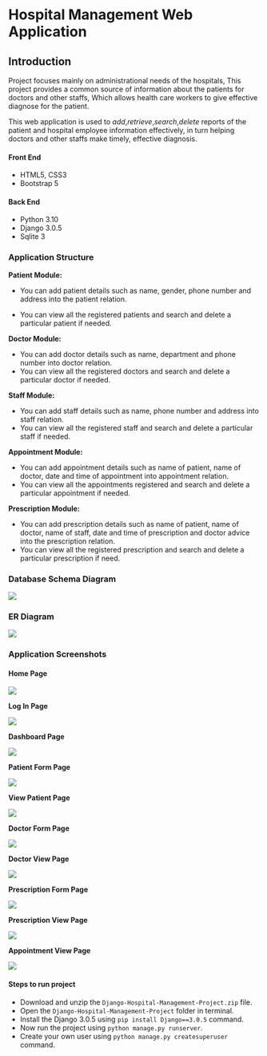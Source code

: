 # Hospital Management Web Application

## Introduction

Project focuses mainly on administrational needs of the hospitals, This project provides a common source of information about the patients for doctors and other staffs, Which allows health care workers to give effective diagnose for the patient. 

This web application is used to *add*,*retrieve*,*search*,*delete* reports of the patient and hospital employee information effectively, in turn helping doctors and other staffs make timely, effective diagnosis. 

#### Front End

* HTML5, CSS3
* Bootstrap 5

#### Back End

* Python 3.10
* Django 3.0.5
* Sqlite 3

### Application Structure

**Patient Module:** 

- You can add patient details such as name, gender, phone number and address into the patient relation. 

- You can view all the registered patients and search and delete a particular patient if needed. 

**Doctor Module:** 

- You can add doctor details such as name, department and phone number into doctor relation. 
- You can view all the registered doctors and search and delete a particular doctor if needed. 

**Staff Module:** 

- You can add staff details such as name, phone number and address into staff relation. 
- You can view all the registered staff and search and delete a particular staff if needed. 

**Appointment Module:** 

- You can add appointment details such as name of patient, name of doctor, date and time of appointment into appointment relation. 
- You can view all the appointments registered and search and delete a particular appointment if needed. 

**Prescription Module:** 

- You can add prescription details such as name of patient, name of doctor, name of staff, date and time of prescription and doctor advice into the prescription relation. 
- You can view all the registered prescription and search and delete a particular prescription if need. 

### Database Schema Diagram

![](https://bn1303files.storage.live.com/y4mlR26LChl62zoef42khBS9PYhmdJeNtxoGJPn0GfsDIdbBkUKryzQSLkAPxcqty5WlMFXW4PWBLgeLpKaLAX5ECymechK3XHunoBGVuA7L9917scrMFP-xAqBnFUBSCa6D7xgdhDXvNThZH4yH_ephTIULjdo_d3JwqfzPd40VhTtQlFBt29kojDTMf88mHY8?width=1951&height=986&cropmode=none)

### ER Diagram

![](https://chi01pap001files.storage.live.com/y4muETMZGzd8aP9ruQrDTv9DCP1br0KdUrXqsOwT4WXUDFtffCSqln4GZMUe34-hewxkiUv1vmJpNeRomz9Z6A2mV61ExSxdFK_xKa9cfgnH5M24R8k84pD42O-zhT7MZTVCN9OuIPUda5KvAWMY-ekKEUUWYGQs2vaJxf_ewGqbl9jQkYpcYtVRfc1cNQiwjaw?width=1470&height=1098&cropmode=none)

### Application Screenshots

#### Home Page

![](https://bn1303files.storage.live.com/y4m7FG-sj9rcqzPqDqGBAK5TLLV_Ka_9_fC_k09wXtrlFOOhWufRle-E0EO-G3yXTNS52H60otjfXe6jhDBw5m0PDh1U19lpZDTAy2xd2NegP8ChQtrjVaNBoIB5X_JtH_ZQhWJR5SWr6HV5_rpcwsr8EV-OiA--FPJufdYzaRwvcuIjAOk3Em9wpAcSvLPo18p?width=1920&height=924&cropmode=none)

**Log In Page**

![](https://bn1303files.storage.live.com/y4mBXkjOnYqK-RSEX4W2vWf3zcxr731vVQ1CKwq48fjRqRaFTlJLJLShU5pwQpoxxxxF-RPf1Rg4JdXcZXHFq33EKGzdzuBG7P4Ex3YEipaAhqIq3AzTht9kU1d8mDTq4nWQKUPWjdkB4LFlksfKR5bYE5BFOYZTuAn82JNy-fyPqMc3LvGtj2ewGqOY1-SADI9?width=1920&height=1130&cropmode=none)

**Dashboard Page**

![](https://bn1303files.storage.live.com/y4mbEstP6S6Y8koemXIMJU5Ea3IpZnpRjUfvwqw2Vd7vEuYHUYxb76aklGGir0UJCBZ_E5bD-esV2xCoqRrxpCRWPFpQ_BkBaDJf2SJZ3ea7Ayid2KPxkNUyTn9Fa58utncSuQdY8oOwwU7f2H5A19EudWKwAr_W-VSATuJSpPUZ_Y8fJjTVVPZkwnVQTVS2p0o?width=1920&height=2861&cropmode=none)

**Patient Form Page**

![](https://bn1303files.storage.live.com/y4myDNC-fkzj7NiI1zSsuRel_f6-lNXuKhKtRYUpUv91SKWwl1i9MqEpecSbAoS7Y_vGTqnfbpEE-pSE7_noU278shYvHp64iP235Ro9qIx7XjlgDA_qYVBkvAvXM87pjvdN2XCbYeE0KgTt1PFFX5D7FGodctgsnt1EBeDW2J14JmMvHY6MRgDbyY-_7jBy7_X?width=1920&height=1456&cropmode=none)

**View Patient Page**

![](https://bn1303files.storage.live.com/y4mTaeBqTQS3yJkfeGLeoXeDr3xgaaqAcU53dp4J80RucTy85q7HiTwlu32W15kZyvpE2hkucDmx8fWw6g9GLKs6Ct1O8dxbVP3gnIc862qRbMsm_rIYJLp6m5Vyw4UIjCZopWLcCFiMTSOncIxy9JGnFx3jGZ5kdY-cJqG0LzjJqznNkXHfuozgVoCqNPvjjPh?width=1920&height=1419&cropmode=none)

**Doctor Form Page**

![](https://bn1303files.storage.live.com/y4me57y2VKrj7Pq5_kFwhD61eTkbELsErHKak23iAMvP-wgYdPb_cLUdXpZA5atHnihyHbON1eB4IgY8E8MJHZqZ2dEqveyJnuwIYw2Ncmrwc1I6g070QgyXF7G6nliyi5qbfV_Ey7GHSVTh-VJjxRd6g8SpiBNqFJ0-ICI_owaO4eRlmzyJtX4DOnm-GJWs48j?width=1920&height=1263&cropmode=none)

**Doctor View Page**

![](https://bn1303files.storage.live.com/y4m_BtJh-SFXgy706jWPSm_MzJwqsVxmahhgtXJmLbjpnpY-hEIgBiyLXGgOBkx5lJYmD_Dy0U8IlCUAOwj8RaXpJNMPVTdZWGlb-xT5nunTAb0FniuqdTEdOsfRdzIAXYk9sJP97m6Vlxo1sis9J0XDRL9CMUbzNgqEFh6GWckbOdX-yVkReBh06CvtStl5pix?width=1920&height=1344&cropmode=none)

**Prescription Form Page**

![](https://bn1303files.storage.live.com/y4mYKpO05n057tnvhSaDEk9Faoosxozc7a8Mk_LLgC-88GbPB9wEqrZ60fdgdZBvN2WcWWLcIRp3pL3aazDQnvqnalfUK-7bhC5MIXsR2AKJDlToYyyFnQeHTPHuGNiqQFfO-mptmysiMABndKQfj8zUDCRvpeq-pqpZ2hKqb8Pwq7Ga_wqO_jwxOmfyR-Ft6Tr?width=1920&height=1599&cropmode=none)

**Prescription View Page**

![](https://bn1303files.storage.live.com/y4m1Xbl82mf_1q6ecW6YE8drhYU8tOqL9ggM0-TecGyX7fAxZAwPWc_hkJC53SbOdJ9SbWVHFdWp3odoeqyn5fKsUP3SVO-nMUGUcGtCxbMehylTcBY2eY1z0ElgvywfVtASjXn9xF2styOuFs8HnH7kBW3kLByUK_98h4bwLHKTRBxWOdY2Dc5wWisD7BvhF9A?width=1920&height=1166&cropmode=none)

**Appointment View Page**

![](https://bn1303files.storage.live.com/y4mO1ChhgdZKCBRB7VZyRcQSLijc1K9avc3iVdxkhiB8Hvuy9YzCNrQ_V31VKkxI9luGXYWcjcg-7q04bt5OOU8ZWkWhOih_D-Vu9JEql8U3KIEb1W24zpoX4CoFXiQh2YqPbk-3t7qd8QR0yZdd7BEt66RRRO_zO0MNOMy0G4yy2jdfOcSot8zkX2p3MCQMDwq?width=1920&height=1230&cropmode=none)

#### Steps to run project

* Download and unzip the `Django-Hospital-Management-Project.zip` file.
* Open the `Django-Hospital-Management-Project` folder in terminal.
* Install the Django 3.0.5 using `pip install Django==3.0.5` command.
* Now run the project using `python manage.py runserver`.
* Create your own user using `python manage.py createsuperuser` command.



















